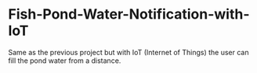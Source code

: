 # Fish-Pond-Water-Notification-with-IoT
Same as the previous project but with IoT (Internet of Things) the user can fill the pond water from a distance.

